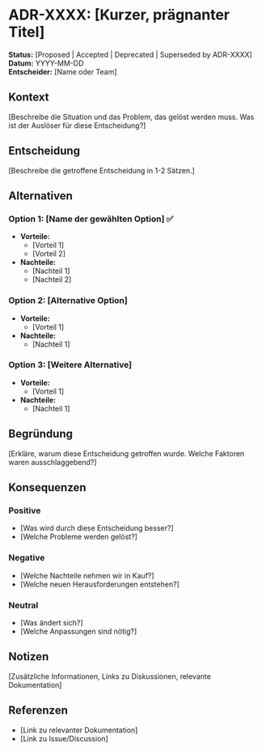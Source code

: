 # ADR-XXXX: [Kurzer, prägnanter Titel]

**Status:** [Proposed | Accepted | Deprecated | Superseded by ADR-XXXX]  
**Datum:** YYYY-MM-DD  
**Entscheider:** [Name oder Team]  

## Kontext

[Beschreibe die Situation und das Problem, das gelöst werden muss. Was ist der Auslöser für diese Entscheidung?]

## Entscheidung

[Beschreibe die getroffene Entscheidung in 1-2 Sätzen.]

## Alternativen

### Option 1: [Name der gewählten Option] ✅
- **Vorteile:**
  - [Vorteil 1]
  - [Vorteil 2]
- **Nachteile:**
  - [Nachteil 1]
  - [Nachteil 2]

### Option 2: [Alternative Option]
- **Vorteile:**
  - [Vorteil 1]
- **Nachteile:**
  - [Nachteil 1]

### Option 3: [Weitere Alternative]
- **Vorteile:**
  - [Vorteil 1]
- **Nachteile:**
  - [Nachteil 1]

## Begründung

[Erkläre, warum diese Entscheidung getroffen wurde. Welche Faktoren waren ausschlaggebend?]

## Konsequenzen

### Positive
- [Was wird durch diese Entscheidung besser?]
- [Welche Probleme werden gelöst?]

### Negative
- [Welche Nachteile nehmen wir in Kauf?]
- [Welche neuen Herausforderungen entstehen?]

### Neutral
- [Was ändert sich?]
- [Welche Anpassungen sind nötig?]

## Notizen

[Zusätzliche Informationen, Links zu Diskussionen, relevante Dokumentation]

## Referenzen

- [Link zu relevanter Dokumentation]
- [Link zu Issue/Discussion]